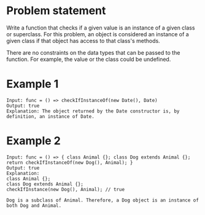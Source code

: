 # Problem statement

Write a function that checks if a given value is an instance of a given class or superclass. For this problem, an object is considered an instance of a given class if that object has access to that class's methods.

There are no constraints on the data types that can be passed to the function. For example, the value or the class could be undefined.

# Example 1

```JS
Input: func = () => checkIfInstanceOf(new Date(), Date)
Output: true
Explanation: The object returned by the Date constructor is, by definition, an instance of Date.

```

# Example 2

```JS
Input: func = () => { class Animal {}; class Dog extends Animal {}; return checkIfInstanceOf(new Dog(), Animal); }
Output: true
Explanation:
class Animal {};
class Dog extends Animal {};
checkIfInstance(new Dog(), Animal); // true

Dog is a subclass of Animal. Therefore, a Dog object is an instance of both Dog and Animal.

```

